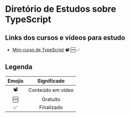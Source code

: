 # Diretório de Estudos sobre TypeScript

## Links dos cursos e vídeos para estudo

- [Mini-curso de TypeScript](https://www.youtube.com/watch?v=mRixno_uE2o&list=PLlAbYrWSYTiPanrzauGa7vMuve7_vnXG_) :film_projector: :free: :white_check_mark:

## Legenda

Emojis|Significado
:---:|:---:
:film_projector:|Conteúdo em vídeo
:free:|Gratuíto
:white_check_mark:|Finalizado